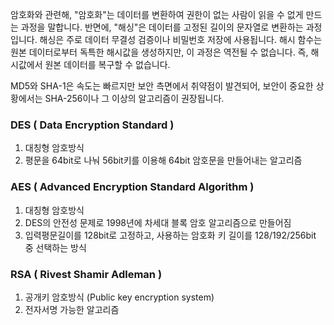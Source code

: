 암호화와 관련해, "암호화"는 데이터를 변환하여 권한이 없는 사람이 읽을 수 없게 만드는 과정을 말합니다. 반면에, "해싱"은 데이터를 고정된 길이의 문자열로 변환하는 과정입니다. 해싱은 주로 데이터 무결성 검증이나 비밀번호 저장에 사용됩니다. 해시 함수는 원본 데이터로부터 독특한 해시값을 생성하지만, 이 과정은 역전될 수 없습니다. 즉, 해시값에서 원본 데이터를 복구할 수 없습니다.

MD5와 SHA-1은 속도는 빠르지만 보안 측면에서 취약점이 발견되어, 보안이 중요한 상황에서는 SHA-256이나 그 이상의 알고리즘이 권장됩니다.

### DES ( Data Encryption Standard )
1. 대칭형 암호방식
2. 평문을 64bit로 나눠 56bit키를 이용해 64bit 암호문을 만들어내는 알고리즘

### AES ( Advanced Encryption Standard Algorithm )
1. 대칭형 암호방식
2. DES의 안전성 문제로 1998년에 차세대 블록 암호 알고리즘으로 만들어짐
3. 입력평문길이를 128bit로 고정하고, 사용하는 암호화 키 길이를 128/192/256bit 중 선택하는 방식

### RSA ( Rivest Shamir Adleman )
1. 공개키 암호방식 (Public key encryption system)
2. 전자서명 가능한 알고리즘
